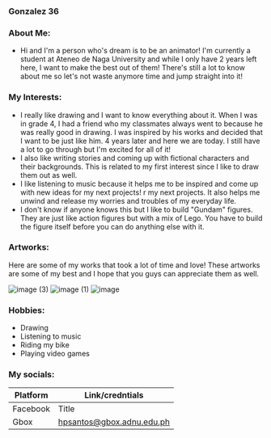 ### Gonzalez 36

### About Me:
- Hi and I'm a person who's dream is to be an animator! I'm currently a student at Ateneo de Naga University and while I only have 2 years left here, I want to make the best out of them! There's still a lot to know about me so let's not waste anymore time and jump straight into it!

### My Interests:
- I really like drawing and I want to know everything about it. When I was in grade 4, I had a friend who my classmates always went to because he was really good in drawing. I was inspired by his works and decided that I want to be just like him. 4 years later and here we are today. I still have a lot to go through but I'm excited for all of it!
- I also like writing stories and coming up with fictional characters and their backgrounds. This is related to my first interest since I like to draw them out as well.
- I like listening to music because it helps me to be inspired and come up with new ideas for my next projects!
r my next projects. It also helps me unwind and release my worries and troubles of my everyday life.
- I don't know if anyone knows this but I like to build "Gundam" figures. They are just like action figures but with a mix of Lego. You have to build the figure itself before you can do anything else with it.
  
### Artworks:
Here are some of my works that took a lot of time and love! These artworks are some of my best and I hope that you guys can appreciate them as well.

![image (3)](https://github.com/user-attachments/assets/363431a6-93b6-4ed3-9336-9fa191988bde)
![image (1)](https://github.com/user-attachments/assets/31f79eda-b7b5-497c-b2e7-b7ac618e9a6d)
![image](https://github.com/user-attachments/assets/1198a6ca-8107-46c8-8be5-41ef1028ae80)

### Hobbies:
- Drawing
- Listening to music
- Riding my bike
- Playing video games

### My socials:
| Platform | Link/credntials |
| ----------- | ----------- |
| Facebook | Title |
| Gbox | hpsantos@gbox.adnu.edu.ph |
